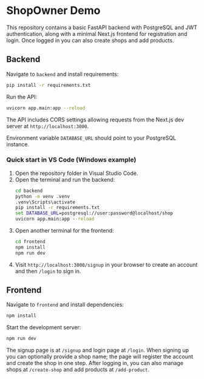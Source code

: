 # ShopOwner Demo

This repository contains a basic FastAPI backend with PostgreSQL and JWT authentication, along with a minimal Next.js frontend for registration and login. Once logged in you can also create shops and add products.

## Backend

Navigate to `backend` and install requirements:

```bash
pip install -r requirements.txt
```

Run the API:

```bash
uvicorn app.main:app --reload
```

The API includes CORS settings allowing requests from the
Next.js dev server at `http://localhost:3000`.

Environment variable `DATABASE_URL` should point to your PostgreSQL instance.

### Quick start in VS Code (Windows example)

1. Open the repository folder in Visual Studio Code.
2. Open the terminal and run the backend:
   ```cmd
   cd backend
   python -m venv .venv
   .venv\Scripts\activate
   pip install -r requirements.txt
   set DATABASE_URL=postgresql://user:password@localhost/shop
   uvicorn app.main:app --reload
   ```
3. Open another terminal for the frontend:
   ```cmd
   cd frontend
   npm install
   npm run dev
   ```
4. Visit `http://localhost:3000/signup` in your browser to create an account and then `/login` to sign in.

## Frontend

Navigate to `frontend` and install dependencies:

```bash
npm install
```

Start the development server:

```bash
npm run dev
```

The signup page is at `/signup` and login page at `/login`.
When signing up you can optionally provide a shop name; the page will register
the account and create the shop in one step.  After logging in, you can also
manage shops at `/create-shop` and add products at `/add-product`.
